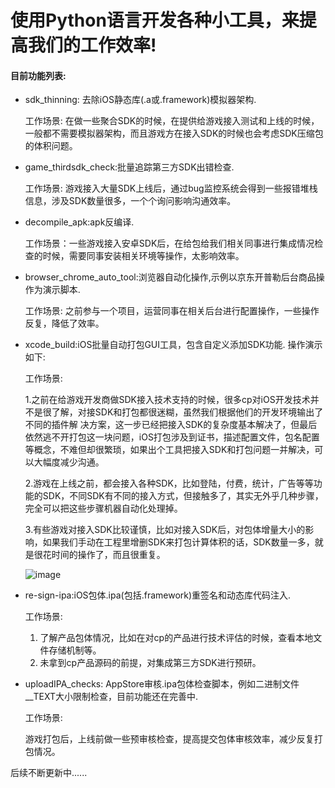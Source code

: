 # 使用Python语言开发各种小工具，来提高我们的工作效率!

#### 目前功能列表: 

- sdk_thinning: 去除iOS静态库(.a或.framework)模拟器架构.
   
  工作场景: 在做一些聚合SDK的时候，在提供给游戏接入测试和上线的时候，一般都不需要模拟器架构，而且游戏方在接入SDK的时候也会考虑SDK压缩包的体积问题。

- game_thirdsdk_check:批量追踪第三方SDK出错检查.
  
  工作场景: 游戏接入大量SDK上线后，通过bug监控系统会得到一些报错堆栈信息，涉及SDK数量很多，一个个询问影响沟通效率。
   
- decompile_apk:apk反编译.

  工作场景：一些游戏接入安卓SDK后，在给包给我们相关同事进行集成情况检查的时候，需要同事安装相关环境等操作，太影响效率。
  
- browser_chrome_auto_tool:浏览器自动化操作,示例以京东开普勒后台商品操作为演示脚本.

  工作场景: 之前参与一个项目，运营同事在相关后台进行配置操作，一些操作反复，降低了效率。
  
- xcode_build:iOS批量自动打包GUI工具，包含自定义添加SDK功能. 操作演示如下:
  
  工作场景: 
    
  1.之前在给游戏开发商做SDK接入技术支持的时候，很多cp对iOS开发技术并不是很了解，对接SDK和打包都很迷糊，虽然我们根据他们的开发环境输出了不同的插件解 决方案，这一步已经把接入SDK的复杂度基本解决了，但最后依然逃不开打包这一块问题，iOS打包涉及到证书，描述配置文件，包名配置等概念，不难但却很繁琐，如果出个工具把接入SDK和打包问题一并解决，可以大幅度减少沟通。

  2.游戏在上线之前，都会接入各种SDK，比如登陆，付费，统计，广告等等功能的SDK，不同SDK有不同的接入方式，但接触多了，其实无外乎几种步骤，完全可以把这些步骤机器自动化处理掉。

  3.有些游戏对接入SDK比较谨慎，比如对接入SDK后，对包体增量大小的影响，如果我们手动在工程里增删SDK来打包计算体积的话，SDK数量一多，就是很花时间的操作了，而且很重复。

  ![image](https://api.stwxsite.com/files?url=screen_gif.gif)

- re-sign-ipa:iOS包体.ipa(包括.framework)重签名和动态库代码注入. 
 
  工作场景: 
  
  1. 了解产品包体情况，比如在对cp的产品进行技术评估的时候，查看本地文件存储机制等。
  2. 未拿到cp产品源码的前提，对集成第三方SDK进行预研。
  
- uploadIPA_checks: AppStore审核.ipa包体检查脚本，例如二进制文件__TEXT大小限制检查，目前功能还在完善中.
  
  工作场景: 
  
  游戏打包后，上线前做一些预审核检查，提高提交包体审核效率，减少反复打包情况。
  

后续不断更新中......

